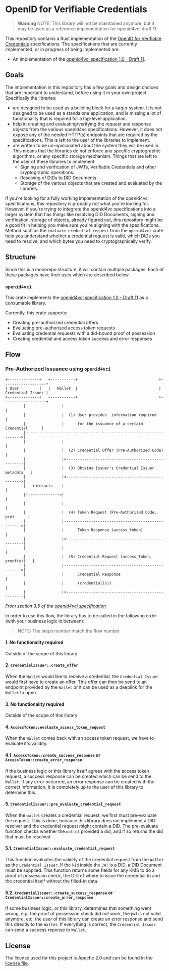 # OpenID for Verifiable Credentials

> **Warning**
> NOTE: This library will not be maintained anymore, but it may be used as a reference implementation for openid4vci draft 11.

This repository contains a Rust implementation of the [OpenID for Verifiable Credentials](https://openid.net/openid4vc/) specifications. The specifications that are currently implemented, or in progress of being implemented are:

-   An implementation of the [openid4vci
    specification 1.0 - Draft
    11](https://openid.net/specs/openid-4-verifiable-credential-issuance-1_0-11.html).

## Goals

The implementation in this repository has a few goals and design choices that are important to understand, before using it in your own project. Specifically the libraries:

-   are designed to be used as a building block for a larger system. It is not designed to be used as a standalone application, and is missing a lot of functionality that is required for a top-level application.
-   help in creating and evaluating/verifying the request and response objects from the various openid4vc specifications. However, it does not expose any of the needed HTTP(s) endpoints that are required by the specifications. This is left to the user of the libraries to implement.
-   are written to be un-opinionated about the system they will be used in. This means that the libraries do not enforce any specific cryptographic algorithms, or any specific storage mechanism. Things that are left to the user of these libraries to implement:
    -   Signing and verification of JWTs, Verifiable Credentials and other cryptographic operations.
    -   Resolving of DIDs to DID Documents
    -   Storage of the various objects that are created and evaluated by the libraries.

If you're looking for a fully working implementation of the openid4vc specifications, this repository is probably not what you're looking for. However, if you're trying to integrate the openid4vc specifications into a larger system that has things like resolving DID Documents, signing and verification, storage of objects, already figured out, this repository might be a good fit in helping you make sure you're aligning with the specifications. Method such as the `evaluate_credential_request` from the `openid4vci` crate help you understand whether a credential request is valid, which DIDs you need to resolve, and which bytes you need to cryptographically verify.

## Structure

Since this is a monorepo structure, it will contain multiple packages. Each of
these packages have their uses which are described below.

### `openid4vci`

This crate implements the [openid4vci
specification 1.0 - Draft 11](https://openid.net/specs/openid-4-verifiable-credential-issuance-1_0-11.html)
as a consumable library.

Currently, this crate supports:

-   Creating pre-authorized credential offers
-   Evaluating pre-authorized access token requests
-   Evaluating credential requests with a did-bound proof of possession
-   Creating credential and access token success and error responses

## Flow

### Pre-Authorized Issuance using `openid4vci`

```ignore
+--------------+   +-----------+                                    +-------------------+
| User         |   |   Wallet  |                                    | Credential Issuer |
+--------------+   +-----------+                                    +-------------------+
        |                |                                                    |
        |                |  (1) User provides  information required           |
        |                |      for the issuance of a certain Credential      |
        |-------------------------------------------------------------------->|
        |                |                                                    |
        |                |  (2) Credential Offer (Pre-Authorized Code)        |
        |                |<---------------------------------------------------|
        |                |  (3) Obtains Issuer's Credential Issuer metadata   |
        |                |<-------------------------------------------------->|
        |   interacts    |                                                    |
        |--------------->|                                                    |
        |                |                                                    |
        |                |  (4) Token Request (Pre-Authorized Code, pin)      |
        |                |--------------------------------------------------->|
        |                |      Token Response (access_token)                 |
        |                |<---------------------------------------------------|
        |                |                                                    |
        |                |  (5) Credential Request (access_token, proof(s))   |
        |                |--------------------------------------------------->|
        |                |      Credential Response                           |
        |                |      (credential(s))                               |
        |                |<---------------------------------------------------|
```

_From section 3.5 of the [openid4vci
specification](https://openid.net/specs/openid-4-verifiable-credential-issuance-1_0-11.html#section-3.5)_

In order to use this flow, the library has to be called in the following order
(with your business logic in between):

> NOTE: The steps number match the flow number

#### 1. No functionality required

Outside of the scope of this library

#### 2. `CredentialIssuer::create_offer`

When the `Wallet` would like to receive a credential, the `Credential Issuer`
would first have to create an offer. This offer can then be send to an endpoint
provided by the `Wallet` or it can be used as a deeplink for the `Wallet` to
open.

#### 3. No functionality required

Outside of the scope of this library

#### 4. `AccessToken::evaluate_access_token_request`

When the `Wallet` comes back with an access token request, we have to evaluate
it's validity.

#### 4.1. `AccessToken::create_success_response` or `AccessToken::create_error_response`

If the business logic or this library itself agrees with the access token
request, a success response can be created which can be send to the `Wallet`.
If any error occurred, an error response can be created with the correct
information. It is completely up to the user of this library to determine this.

#### 5. `CredentialIssuer::pre_evaluate_credential_request`

When the `wallet` creates a credential request, we first must pre-evaluate the
request. This is done, because this library does not implement a DID resolver
and the credential request might contain a DID. The pre-evaluate function
checks whether the `wallet` provided a did, and if so returns the did that must
be resolved.

#### 5.1. `CredentialIssuer::evaluate_credential_request`

This function evaluates the validity of the credential request from the
`Wallet` as the `Credential Issuer`. If the `kid` inside the `JWT` is a DID, a
DID Document must be supplied. This function returns some fields for any KMS to
do a proof of possession check, the DID of where to issue the credential to and
the credential itself without the filled-in data.

#### 5.2. `CredentialIssuer::create_success_response` or `CredentialIssuer::create_error_response`

If some business logic, or this library, determines that something went wrong,
e.g. the proof of possession check did not work, the jwt is not valid anymore,
etc. the user of this library can create an error response and send this
directly to the `Wallet`. If everything is correct, the `Credential Issuer` can
send a success reponse to `Wallet`.

## License

The license used for this project is Apache 2.0 and can be found in the
[license file](./LICENSE).

